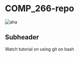 # COMP_266-repo

![aha](https://github.com/Jessch10/COMP_266-repo/assets/169975542/87609fa2-2e0c-4970-a553-8326ac4f3d06)



## Subheader

Watch tutorial on using git on bash
